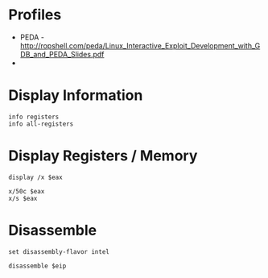 # Profiles

- PEDA - http://ropshell.com/peda/Linux_Interactive_Exploit_Development_with_GDB_and_PEDA_Slides.pdf
-  

# Display Information
```
info registers
info all-registers
```

# Display Registers / Memory
```
display /x $eax
```
```
x/50c $eax
x/s $eax
```
# Disassemble

```
set disassembly-flavor intel
```

```
disassemble $eip
```
